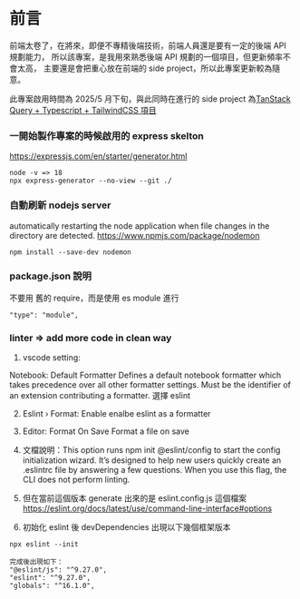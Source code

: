 # 前言

前端太卷了，在將來，即便不專精後端技術，前端人員還是要有一定的後端 API 規劃能力，
所以該專案，是我用來熟悉後端 API 規劃的一個項目，但更新頻率不會太高，
主要還是會把重心放在前端的 side project，所以此專案更新較為隨意。

此專案啟用時間為 2025/5 月下旬，與此同時在進行的 side project 為[TanStack Query + Typescript + TailwindCSS 項目](https://github.com/Vic428-human/weather-app)

### 一開始製作專案的時候啟用的 express skelton

https://expressjs.com/en/starter/generator.html

```
node -v => 18
npx express-generator --no-view --git ./
```

### 自動刷新 nodejs server

automatically restarting the node application when file changes in the directory are detected.
https://www.npmjs.com/package/nodemon

```
npm install --save-dev nodemon
```

### package.json 說明

不要用 舊的 require，而是使用 es module 進行

```
"type": "module",
```

### linter => add more code in clean way

1. vscode setting:

Notebook: Default Formatter
Defines a default notebook formatter which takes precedence over all other formatter settings. Must be the identifier of an extension contributing a formatter.
選擇 eslint

2. Eslint › Format: Enable
   enalbe eslint as a formatter

3. Editor: Format On Save
   Format a file on save

4. 文檔說明：This option runs npm init @eslint/config to start the config initialization wizard. It’s designed to help new users quickly create an .eslintrc file by answering a few questions. When you use this flag, the CLI does not perform linting.

5. 但在當前這個版本 generate 出來的是 eslint.config.js 這個檔案
   https://eslint.org/docs/latest/use/command-line-interface#options

6. 初始化 eslint 後 devDependencies 出現以下幾個框架版本

```
npx eslint --init

完成後出現如下：
"@eslint/js": "^9.27.0",
"eslint": "^9.27.0",
"globals": "^16.1.0",

```
